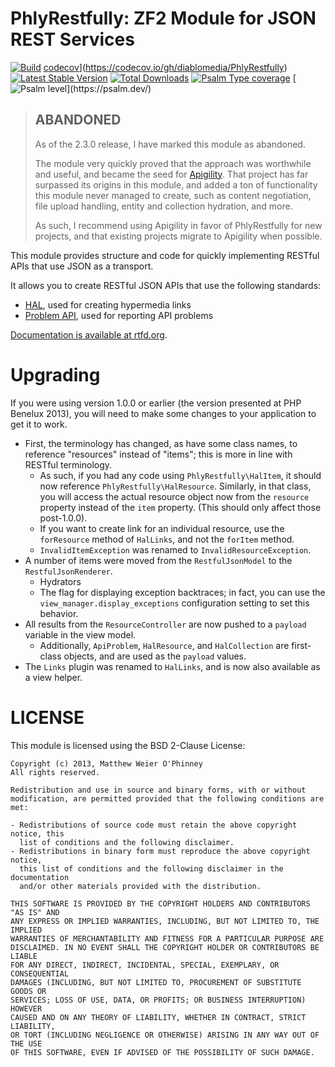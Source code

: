 # PhlyRestfully: ZF2 Module for JSON REST Services

[![Build](https://github.com/diablomedia/PhlyRestfully/workflows/Build/badge.svg?event=push)](https://github.com/diablomedia/PhlyRestfully/actions?query=workflow%3ABuild+event%3Apush)
[codecov](https://codecov.io/gh/diablomedia/PhlyRestfully/branch/master/graph/badge.svg)](https://codecov.io/gh/diablomedia/PhlyRestfully)
[![Latest Stable Version](https://poser.pugx.org/diablomedia/PhlyRestfully/v/stable)](https://packagist.org/packages/diablomedia/PhlyRestfully)
[![Total Downloads](https://poser.pugx.org/diablomedia/PhlyRestfully/downloads)](https://packagist.org/packages/diablomedia/PhlyRestfully)
[![Psalm Type coverage](https://shepherd.dev/github/diablomedia/PhlyRestfully/coverage.svg)](https://psalm.dev/)
[![Psalm level](https://shepherd.dev/github/diablomedia/PhlyRestfully/level.svg?)](https://psalm.dev/)

> ## ABANDONED
>
> As of the 2.3.0 release, I have marked this module as abandoned.
>
> The module very quickly proved that the approach was worthwhile and useful,
> and became the seed for [Apigility](https://apigility.org/). That project has
> far surpassed its origins in this module, and added a ton of functionality
> this module never managed to create, such as content negotiation, file upload
> handling, entity and collection hydration, and more.
>
> As such, I recommend using Apigility in favor of PhlyRestfully for new
> projects, and that existing projects migrate to Apigility when possible.

This module provides structure and code for quickly implementing RESTful APIs
that use JSON as a transport.

It allows you to create RESTful JSON APIs that use the following standards:

-   [HAL](http://tools.ietf.org/html/draft-kelly-json-hal-03), used for creating
    hypermedia links
-   [Problem API](http://tools.ietf.org/html/draft-nottingham-http-problem-02),
    used for reporting API problems

[Documentation is available at rtfd.org](https://phlyrestfully.readthedocs.org/en/latest/).

# Upgrading

If you were using version 1.0.0 or earlier (the version presented at PHP
Benelux 2013), you will need to make some changes to your application to get it
to work.

-   First, the terminology has changed, as have some class names, to reference
    "resources" instead of "items"; this is more in line with RESTful terminology.
    -   As such, if you had any code using `PhlyRestfully\HalItem`, it should now
        reference `PhlyRestfully\HalResource`. Similarly, in that class, you will
        access the actual resource object now from the `resource` property
        instead of the `item` property. (This should only affect those post-1.0.0).
    -   If you want to create link for an individual resource, use the
        `forResource` method of `HalLinks`, and not the `forItem` method.
    -   `InvalidItemException` was renamed to `InvalidResourceException`.
-   A number of items were moved from the `RestfulJsonModel` to the
    `RestfulJsonRenderer`.
    -   Hydrators
    -   The flag for displaying exception backtraces; in fact, you can use
        the `view_manager.display_exceptions` configuration setting to set
        this behavior.
-   All results from the `ResourceController` are now pushed to a `payload`
    variable in the view model.
    -   Additionally, `ApiProblem`, `HalResource`, and `HalCollection` are
        first-class objects, and are used as the `payload` values.
-   The `Links` plugin was renamed to `HalLinks`, and is now also available as
    a view helper.

# LICENSE

This module is licensed using the BSD 2-Clause License:

```
Copyright (c) 2013, Matthew Weier O'Phinney
All rights reserved.

Redistribution and use in source and binary forms, with or without
modification, are permitted provided that the following conditions are met:

- Redistributions of source code must retain the above copyright notice, this
  list of conditions and the following disclaimer.
- Redistributions in binary form must reproduce the above copyright notice,
  this list of conditions and the following disclaimer in the documentation
  and/or other materials provided with the distribution.

THIS SOFTWARE IS PROVIDED BY THE COPYRIGHT HOLDERS AND CONTRIBUTORS "AS IS" AND
ANY EXPRESS OR IMPLIED WARRANTIES, INCLUDING, BUT NOT LIMITED TO, THE IMPLIED
WARRANTIES OF MERCHANTABILITY AND FITNESS FOR A PARTICULAR PURPOSE ARE
DISCLAIMED. IN NO EVENT SHALL THE COPYRIGHT HOLDER OR CONTRIBUTORS BE LIABLE
FOR ANY DIRECT, INDIRECT, INCIDENTAL, SPECIAL, EXEMPLARY, OR CONSEQUENTIAL
DAMAGES (INCLUDING, BUT NOT LIMITED TO, PROCUREMENT OF SUBSTITUTE GOODS OR
SERVICES; LOSS OF USE, DATA, OR PROFITS; OR BUSINESS INTERRUPTION) HOWEVER
CAUSED AND ON ANY THEORY OF LIABILITY, WHETHER IN CONTRACT, STRICT LIABILITY,
OR TORT (INCLUDING NEGLIGENCE OR OTHERWISE) ARISING IN ANY WAY OUT OF THE USE
OF THIS SOFTWARE, EVEN IF ADVISED OF THE POSSIBILITY OF SUCH DAMAGE.
```
